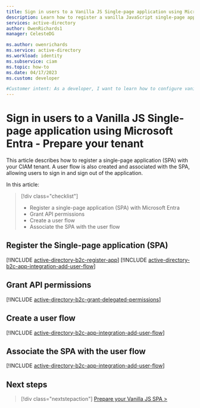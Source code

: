 ```yaml
---
title: Sign in users to a Vanilla JS Single-page application using Microsoft Entra - Prepare your tenant
description: Learn how to register a vanilla JavaScript single-page app (SPA) with your CIAM tenant.
services: active-directory
author: OwenRichards1
manager: CelesteDG

ms.author: owenrichards
ms.service: active-directory
ms.workload: identity
ms.subservice: ciam
ms.topic: how-to
ms.date: 04/17/2023
ms.custom: developer

#Customer intent: As a developer, I want to learn how to configure vanilla JavaScript single-page app (SPA) to sign in and sign out users with my CIAM tenant.
---
```


# Sign in users to a Vanilla JS Single-page application using Microsoft Entra - Prepare your tenant

This article describes how to register a single-page application (SPA) with your CIAM tenant. A user flow is also created and associated with the SPA, allowing users to sign in and sign out of the application.

In this article:

> [!div class="checklist"]
>
> * Register a single-page application (SPA) with Microsoft Entra
> * Grant API permissions
> * Create a user flow
> * Associate the SPA with the user flow

## Register the Single-page application (SPA)

[!INCLUDE [active-directory-b2c-register-app](./customers/includes/register-app/register-client-app-common.md)]
[!INCLUDE [active-directory-b2c-app-integration-add-user-flow](./customers/includes/register-app/add-platform-redirect-url-vanilla-js.md)]

## Grant API permissions

[!INCLUDE [active-directory-b2c-grant-delegated-permissions](./customers/includes/register-app/grant-api-permission-sign-in.md)]

## Create a user flow

[!INCLUDE [active-directory-b2c-app-integration-add-user-flow](./customers/includes/configure-user-flow/create-sign-in-sign-out-user-flow.md)]

## Associate the SPA with the user flow

[!INCLUDE [active-directory-b2c-app-integration-add-user-flow](./customers/includes/configure-user-flow/add-app-user-flow.md)]

## Next steps

> [!div class="nextstepaction"]
> [Prepare your Vanilla JS SPA >](how-to-single-page-app-vanillajs-prepare-app.md)